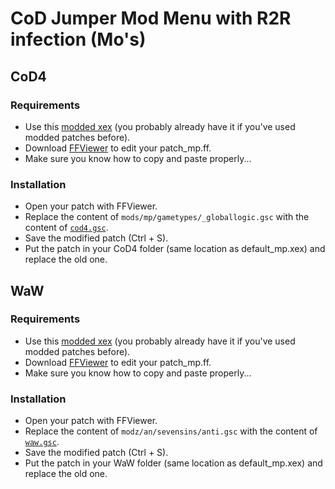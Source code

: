 # CoD Jumper Mod Menu with R2R infection (Mo's)


## CoD4

### Requirements
- Use this [modded xex](https://www.mediafire.com/file/gjqtjnjo8r9jco6/default_mp.xex/file) (you probably already have it if you've used modded patches before).
- Download [FFViewer](https://www.mediafire.com/file/bws8h3cjv0qvkjm/ffViewer.rar/file) to edit your patch_mp.ff.
- Make sure you know how to copy and paste properly...

### Installation
- Open your patch with FFViewer.
- Replace the content of `mods/mp/gametypes/_globallogic.gsc` with the content of [`cod4.gsc`](https://bitbucket.org/clement_dreptin/mos/raw/9c5d0a84c8977c35199b51fcf960f163799dd154/cod4.gsc).
- Save the modified patch (Ctrl + S).
- Put the patch in your CoD4 folder (same location as default_mp.xex) and replace the old one.


## WaW

### Requirements
- Use this [modded xex](https://www.mediafire.com/file/v7cib6gjuy6hetg/default_mp.xex/file) (you probably already have it if you've used modded patches before).
- Download [FFViewer](https://www.mediafire.com/file/bws8h3cjv0qvkjm/ffViewer.rar/file) to edit your patch_mp.ff.
- Make sure you know how to copy and paste properly...

### Installation
- Open your patch with FFViewer.
- Replace the content of `modz/an/sevensins/anti.gsc` with the content of [`waw.gsc`](https://bitbucket.org/clement_dreptin/mos/raw/9c5d0a84c8977c35199b51fcf960f163799dd154/waw.gsc).
- Save the modified patch (Ctrl + S).
- Put the patch in your WaW folder (same location as default_mp.xex) and replace the old one.
